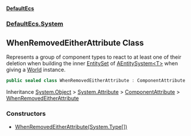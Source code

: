 #### [DefaultEcs](./index.md 'index')
### [DefaultEcs.System](./DefaultEcs-System.md 'DefaultEcs.System')
## WhenRemovedEitherAttribute Class
Represents a group of component types to react to at least one of their deletion when building the inner [EntitySet](./DefaultEcs-EntitySet.md 'DefaultEcs.EntitySet') of [AEntitySystem&lt;T&gt;](./DefaultEcs-System-AEntitySystem-T-.md 'DefaultEcs.System.AEntitySystem&lt;T&gt;') when giving a [World](./DefaultEcs-World.md 'DefaultEcs.World') instance.  
```csharp
public sealed class WhenRemovedEitherAttribute : ComponentAttribute
```
Inheritance [System.Object](https://docs.microsoft.com/en-us/dotnet/api/System.Object 'System.Object') &gt; [System.Attribute](https://docs.microsoft.com/en-us/dotnet/api/System.Attribute 'System.Attribute') &gt; [ComponentAttribute](./DefaultEcs-System-ComponentAttribute.md 'DefaultEcs.System.ComponentAttribute') &gt; [WhenRemovedEitherAttribute](./DefaultEcs-System-WhenRemovedEitherAttribute.md 'DefaultEcs.System.WhenRemovedEitherAttribute')  
### Constructors
- [WhenRemovedEitherAttribute(System.Type[])](./DefaultEcs-System-WhenRemovedEitherAttribute-WhenRemovedEitherAttribute(System-Type--).md 'DefaultEcs.System.WhenRemovedEitherAttribute.WhenRemovedEitherAttribute(System.Type[])')
